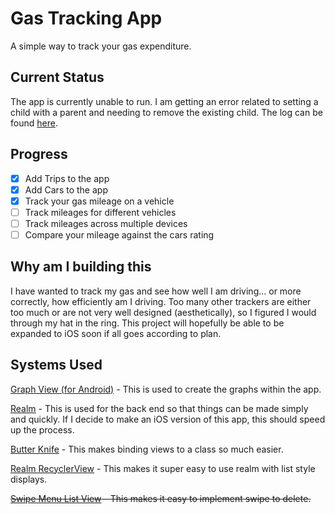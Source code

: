 Gas Tracking App
============

A simple way to track your gas expenditure.

## Current Status

The app is currently unable to run. I am getting an error related to setting a child with a parent and needing to remove the existing child. The log can be found [here](https://github.com/alyons/GasTrackingApp/blob/master/Documentation/Error%2028-10-2015.md).

## Progress
 - [X] Add Trips to the app
 - [X] Add Cars to the app
 - [X] Track your gas mileage on a vehicle
 - [ ] Track mileages for different vehicles
 - [ ] Track mileages across multiple devices
 - [ ] Compare your mileage against the cars rating

## Why am I building this
I have wanted to track my gas and see how well I am driving... or more correctly, how efficiently am I driving. Too many other trackers are either too much or are not very well designed (aesthetically), so I figured I would through my hat in the ring. This project will hopefully be able to be expanded to iOS soon if all goes according to plan.

## Systems Used
[Graph View (for Android)](http://www.android-graphview.org/) - This is used to create the graphs within the app.

[Realm](http://realm.io/) - This is used for the back end so that things can be made simply and quickly. If I decide to make an iOS version of this app, this should speed up the process.

[Butter Knife](http://jakewharton.github.io/butterknife/) - This makes binding views to a class so much easier.

[Realm RecyclerView](https://github.com/thorbenprimke/realm-recyclerview) - This makes it super easy to use realm with list style displays.

~~[Swipe Menu List View](https://github.com/baoyongzhang/SwipeMenuListView) - This makes it easy to implement swipe to delete.~~
